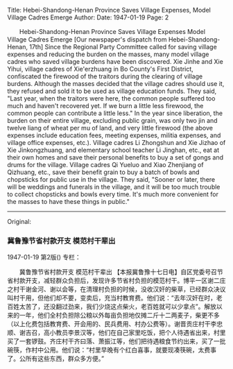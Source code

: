 Title: Hebei-Shandong-Henan Province Saves Village Expenses, Model Village Cadres Emerge
Author:
Date: 1947-01-19
Page: 2

　　Hebei-Shandong-Henan Province Saves Village Expenses
    Model Village Cadres Emerge
    [Our newspaper's dispatch from Hebei-Shandong-Henan, 17th] Since the Regional Party Committee called for saving village expenses and reducing the burden on the masses, many model village cadres who saved village burdens have been discovered. Xie Jinhe and Xie Yihui, village cadres of Xie'erzhuang in Bo County's First District, confiscated the firewood of the traitors during the clearing of village burdens. Although the masses decided that the village cadres should use it, they refused and sold it to be used as village education funds. They said, "Last year, when the traitors were here, the common people suffered too much and haven't recovered yet. If we burn a little less firewood, the common people can contribute a little less." In the year since liberation, the burden on their entire village, excluding public grain, was only two jin and twelve liang of wheat per mu of land, and very little firewood (the above expenses include education fees, meeting expenses, militia expenses, and village office expenses, etc.). Village cadres Li Zhongshun and Xie Jizhao of Xie Jinkongzhuang, and elementary school teacher Li Jinghan, etc., eat at their own homes and save their personal benefits to buy a set of gongs and drums for the village. Village cadres Qi Yueluo and Xiao Zhenjiang of Qizhuang, etc., save their benefit grain to buy a batch of bowls and chopsticks for public use in the village. They said, "Sooner or later, there will be weddings and funerals in the village, and it will be too much trouble to collect chopsticks and bowls every time. It's much more convenient for the masses to have these things in public."



<hr /> 

Original: 


### 冀鲁豫节省村款开支  模范村干辈出

1947-01-19
第2版()
专栏：

　　冀鲁豫节省村款开支
    模范村干辈出
    【本报冀鲁豫十七日电】自区党委号召节省村款开支，减轻群众负担后，发现许多节省村负担的模范村干。博平一区谢二庄之村干谢金河、谢以会等，在清理村负担的时候，没收汉奸的柴草，已经群众决议叫村干用，但他们却不要，变卖后，充当村教育费。他们说：“去年汉奸在时，老百姓太苦了，还没翻过劲来，我们少烧这点柴火，老百姓就可以少拿点”。解放以来的一年，他们全村负担除公粮以外每亩负担地仅摊二斤十二两麦子，柴更不多（以上化费包括教育费、开会用的、民兵费用、村办公费等）。谢晋贡庄村干李忠顺、谢吉召，高小教员李景汉等，他们在自己家里吃饭，把个人待遇省出来，村里买了一套锣鼓。齐庄村干齐曰落、萧振江等，他们把待遇粮食节约出来，买了一批碗筷，作村中公用。他们说：“村里早晚有个红白喜事，就要现凑筷碗，太费事了。公所有这些东西，群众多方便。”
